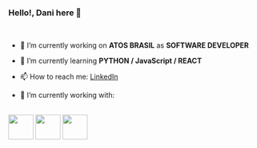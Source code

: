 ### Hello!, Dani here 👋
<br>

- 🔭 I’m currently working on **ATOS BRASIL** as **SOFTWARE DEVELOPER**
- 🌱 I’m currently learning **PYTHON / JavaScript / REACT**
- 📫 How to reach me: [LinkedIn](https://www.linkedin.com/in/danielle-magrini-b205aa167/)

- 👯 I’m currently working with:
<br>
<div display="inline">
  <img width="50" height="50" src="https://cdn.jsdelivr.net/gh/devicons/devicon/icons/csharp/csharp-original.svg" />
  <img width="50" height="50" src="https://cdn.jsdelivr.net/gh/devicons/devicon/icons/angularjs/angularjs-original.svg" />
  <img width="50" height="50" src="https://cdn.jsdelivr.net/gh/devicons/devicon/icons/oracle/oracle-original.svg" />
</div>
          
